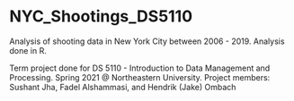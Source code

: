 # NYC_Shootings_DS5110
Analysis of shooting data in New York City between 2006 - 2019. Analysis done in R.


Term project done for DS 5110 - Introduction to Data Management and Processing. Spring 2021 @ Northeastern University.
Project members: Sushant Jha, Fadel Alshammasi, and Hendrik (Jake) Ombach
